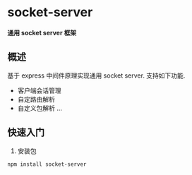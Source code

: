 socket-server
===

**通用 socket server 框架**

## 概述
基于 express 中间件原理实现通用 socket server.
支持如下功能.

* 客户端会话管理
* 自定路由解析
* 自定义包解析
...

## 快速入门
1. 安装包
```bash
npm install socket-server
```
